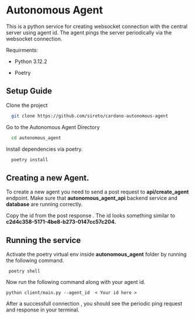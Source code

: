 
# Autonomous Agent

This is a python service for creating websocket connection with the central server using agent id. The agent pings the server periodically via the websocket connection.

Requirments:

 - Python 3.12.2

 - Poetry
## Setup Guide

Clone the project

```bash
  git clone https://github.com/sireto/cardano-autonomous-agent
```

Go to the Autonomous Agent Directory

```bash
  cd autonomous_agent
```

Install dependencies via poetry.

```bash
  poetry install
```
## Creating a new Agent.

To create a new agent you need to send a post request to **api/create_agent** endpoint. Make sure that **autonomous_agent_api** backend service and **database** are running correctly.

Copy the id from the post response . The id looks something similar to **c2d4c358-5171-4be8-b273-0147cc57c204.**

## Running the service

Activate the poetry virtual env inside **autonomous_agent** folder by running the following command.

```
 poetry shell
```
Now run the following command along with your agent id.

```
python client/main.py --agent_id  < Your id here > 
```
After a successfull connection , you should see the periodic ping request and response in your terminal.